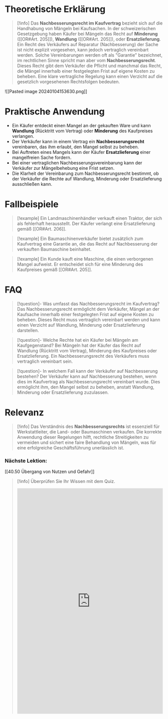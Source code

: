 # Theoretische Erklärung
>[!info] 
>Das **Nachbesserungsrecht im Kaufvertrag** bezieht sich auf die Handhabung von Mängeln bei Kaufsachen. In der schweizerischen Gesetzgebung haben Käufer bei Mängeln das Recht auf **Minderung** ([[OR#Art. 205]]), **Wandlung** ([[OR#Art. 205]]), oder **Ersatzlieferung**. Ein Recht des Verkäufers auf Reparatur (Nachbesserung) der Sache ist nicht explizit vorgesehen, kann jedoch vertraglich vereinbart werden. Solche Vereinbarungen werden oft als "Garantie" bezeichnet, im rechtlichen Sinne spricht man aber vom **Nachbesserungsrecht**. Dieses Recht gibt dem Verkäufer die Pflicht und manchmal das Recht, die Mängel innerhalb einer festgelegten Frist auf eigene Kosten zu beheben. Eine klare vertragliche Regelung kann einen Verzicht auf die gesetzlich vorgesehenen Rechtsfolgen bedeuten.

![[Pasted image 20240104153630.png]]
# Praktische Anwendung
- Ein Käufer entdeckt einen Mangel an der gekauften Ware und kann **Wandlung** (Rücktritt vom Vertrag) oder **Minderung** des Kaufpreises verlangen.
- Der Verkäufer kann in einem Vertrag ein **Nachbesserungsrecht** vereinbaren, das ihm erlaubt, den Mangel selbst zu beheben.
- Bei Auftreten eines Mangels kann der Käufer **Ersatzlieferung** einer mangelfreien Sache fordern.
- Bei einer vertraglichen Nachbesserungsvereinbarung kann der Verkäufer zur Mängelbehebung eine Frist setzen.
- Die Klarheit der Vereinbarung zum Nachbesserungsrecht bestimmt, ob der Verkäufer die Rechte auf Wandlung, Minderung oder Ersatzlieferung ausschließen kann.

# Fallbeispiele
>[!example] Ein Landmaschinenhändler verkauft einen Traktor, der sich als fehlerhaft herausstellt. Der Käufer verlangt eine Ersatzlieferung gemäß [[OR#Art. 206]].

>[!example] Ein Baumaschinenverkäufer bietet zusätzlich zum Kaufvertrag eine Garantie an, die das Recht auf Nachbesserung der verkauften Baumaschine beinhaltet.

>[!example] Ein Kunde kauft eine Maschine, die einen verborgenen Mangel aufweist. Er entscheidet sich für eine Minderung des Kaufpreises gemäß [[OR#Art. 205]].

# FAQ
>[!question]- Was umfasst das Nachbesserungsrecht im Kaufvertrag?
>Das Nachbesserungsrecht ermöglicht dem Verkäufer, Mängel an der Kaufsache innerhalb einer festgelegten Frist auf eigene Kosten zu beheben. Dieses Recht muss vertraglich vereinbart werden und kann einen Verzicht auf Wandlung, Minderung oder Ersatzlieferung darstellen.

>[!question]- Welche Rechte hat ein Käufer bei Mängeln am Kaufgegenstand?
>Bei Mängeln hat der Käufer das Recht auf Wandlung (Rücktritt vom Vertrag), Minderung des Kaufpreises oder Ersatzlieferung. Ein Nachbesserungsrecht des Verkäufers muss vertraglich vereinbart sein.

>[!question]- In welchem Fall kann der Verkäufer auf Nachbesserung bestehen?
>Der Verkäufer kann auf Nachbesserung bestehen, wenn dies im Kaufvertrag als Nachbesserungsrecht vereinbart wurde. Dies ermöglicht ihm, den Mangel selbst zu beheben, anstatt Wandlung, Minderung oder Ersatzlieferung zuzulassen.

# Relevanz
>[!info] 
>Das Verständnis des **Nachbesserungsrechts** ist essenziell für Werkstattleiter, die Land- oder Baumaschinen verkaufen. Die korrekte Anwendung dieser Regelungen hilft, rechtliche Streitigkeiten zu vermeiden und sichert eine faire Behandlung von Mängeln, was für eine erfolgreiche Geschäftsführung unerlässlich ist.

### Nächste Lektion:
[[40.50 Übergang von Nutzen und Gefahr]]

>[!info] Überprüfen Sie Ihr Wissen mit dem Quiz.
><iframe src="https://app.Lumi.education/api/v1/run/7Hn9tn/embed" width="100%" height="720" frameborder="0" allowfullscreen="allowfullscreen" allow="geolocation *; microphone *; camera *; midi *; encrypted-media *"></iframe><script src="https://app.Lumi.education/api/v1/h5p/core/js/h5p-resizer.js" charset="UTF-8" />
